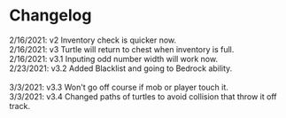 # Changelog
 
2/16/2021: v2 Inventory check is quicker now.<br>
2/16/2021: v3 Turtle will return to chest when inventory is full.<br>
2/16/2021: v3.1 Inputing odd number width will work now.<br>
2/23/2021: v3.2 Added Blacklist and going to Bedrock ability.<br>  
3/3/2021: v3.3 Won't go off course if mob or player touch it.<br>
3/3/2021: v3.4 Changed paths of turtles to avoid collision that throw it off track.<br>  
